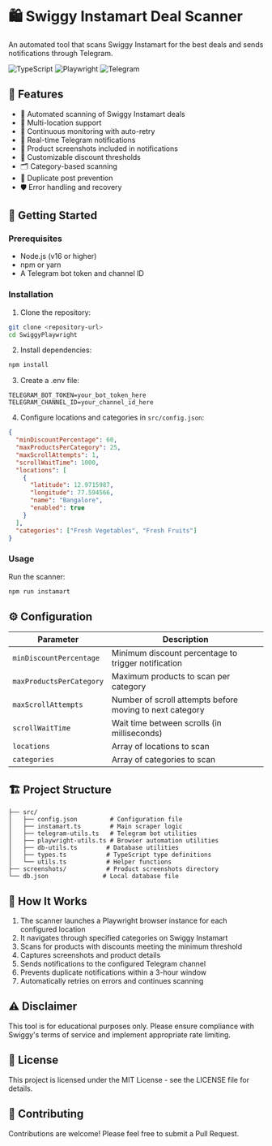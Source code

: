 # 🛍️ Swiggy Instamart Deal Scanner

An automated tool that scans Swiggy Instamart for the best deals and sends notifications through Telegram.

![TypeScript](https://img.shields.io/badge/typescript-%23007ACC.svg?style=for-the-badge&logo=typescript&logoColor=white)
![Playwright](https://img.shields.io/badge/Playwright-45ba4b?style=for-the-badge&logo=Playwright&logoColor=white)
![Telegram](https://img.shields.io/badge/Telegram-2CA5E0?style=for-the-badge&logo=telegram&logoColor=white)

## 🌟 Features

- 🤖 Automated scanning of Swiggy Instamart deals
- 📍 Multi-location support
- 🔄 Continuous monitoring with auto-retry
- 📱 Real-time Telegram notifications
- 📸 Product screenshots included in notifications
- 🎯 Customizable discount thresholds
- 🗂️ Category-based scanning
- 🔄 Duplicate post prevention
- 🛡️ Error handling and recovery

## 🚀 Getting Started

### Prerequisites

- Node.js (v16 or higher)
- npm or yarn
- A Telegram bot token and channel ID

### Installation

1. Clone the repository:

```bash
git clone <repository-url>
cd SwiggyPlaywright
```

2. Install dependencies:

```bash
npm install
```

3. Create a .env file:

```env
TELEGRAM_BOT_TOKEN=your_bot_token_here
TELEGRAM_CHANNEL_ID=your_channel_id_here
```

4. Configure locations and categories in `src/config.json`:

```json
{
  "minDiscountPercentage": 60,
  "maxProductsPerCategory": 25,
  "maxScrollAttempts": 1,
  "scrollWaitTime": 1000,
  "locations": [
    {
      "latitude": 12.9715987,
      "longitude": 77.594566,
      "name": "Bangalore",
      "enabled": true
    }
  ],
  "categories": ["Fresh Vegetables", "Fresh Fruits"]
}
```

### Usage

Run the scanner:

```bash
npm run instamart
```

## ⚙️ Configuration

| Parameter                | Description                                              |
| ------------------------ | -------------------------------------------------------- |
| `minDiscountPercentage`  | Minimum discount percentage to trigger notification      |
| `maxProductsPerCategory` | Maximum products to scan per category                    |
| `maxScrollAttempts`      | Number of scroll attempts before moving to next category |
| `scrollWaitTime`         | Wait time between scrolls (in milliseconds)              |
| `locations`              | Array of locations to scan                               |
| `categories`             | Array of categories to scan                              |

## 🏗️ Project Structure

```
├── src/
│   ├── config.json         # Configuration file
│   ├── instamart.ts        # Main scraper logic
│   ├── telegram-utils.ts   # Telegram bot utilities
│   ├── playwright-utils.ts # Browser automation utilities
│   ├── db-utils.ts        # Database utilities
│   ├── types.ts           # TypeScript type definitions
│   └── utils.ts           # Helper functions
├── screenshots/           # Product screenshots directory
└── db.json               # Local database file
```

## 🤖 How It Works

1. The scanner launches a Playwright browser instance for each configured location
2. It navigates through specified categories on Swiggy Instamart
3. Scans for products with discounts meeting the minimum threshold
4. Captures screenshots and product details
5. Sends notifications to the configured Telegram channel
6. Prevents duplicate notifications within a 3-hour window
7. Automatically retries on errors and continues scanning

## ⚠️ Disclaimer

This tool is for educational purposes only. Please ensure compliance with Swiggy's terms of service and implement appropriate rate limiting.

## 📄 License

This project is licensed under the MIT License - see the LICENSE file for details.

## 🤝 Contributing

Contributions are welcome! Please feel free to submit a Pull Request.
